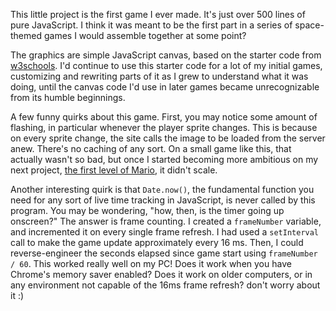 This little project is the first game I ever made. It's just over 500 lines of pure JavaScript. I think it was meant to be the first part in a series of space-themed games I would assemble together at some point?

The graphics are simple JavaScript canvas, based on the starter code from [w3schools](https://www.w3schools.com/graphics/tryit.asp?filename=trygame_canvas). I'd continue to use this starter code for a lot of my initial games, customizing and rewriting parts of it as I grew to understand what it was doing, until the canvas code I'd use in later games became unrecognizable from its humble beginnings.

A few funny quirks about this game. First, you may notice some amount of flashing, in particular whenever the player sprite changes. This is because on every sprite change, the site calls the image to be loaded from the server anew. There's no caching of any sort. On a small game like this, that actually wasn't so bad, but once I started becoming more ambitious on my next project, [the first level of Mario](/work/game/luigi), it didn't scale.

Another interesting quirk is that `Date.now()`, the fundamental function you need for any sort of live time tracking in JavaScript, is never called by this program. You may be wondering, "how, then, is the timer going up onscreen?" The answer is frame counting. I created a `frameNumber` variable, and incremented it on every single frame refresh. I had used a `setInterval` call to make the game update approximately every 16 ms. Then, I could reverse-engineer the seconds elapsed since game start using `frameNumber / 60`. This worked really well on my PC! Does it work when you have Chrome's memory saver enabled? Does it work on older computers, or in any environment not capable of the 16ms frame refresh? don't worry about it :)
